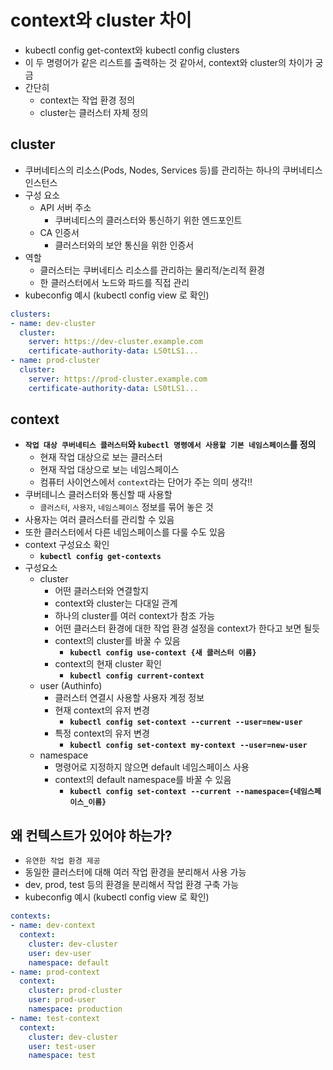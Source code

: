 # context와 cluster 차이
- kubectl config get-context와 kubectl config clusters
- 이 두 명령어가 같은 리스트를 출력하는 것 같아서, context와 cluster의 차이가 궁금
- 간단히
    - context는 작업 환경 정의 
    - cluster는 클러스터 자체 정의

## cluster
- 쿠버네티스의 리소스(Pods, Nodes, Services 등)를 관리하는 하나의 쿠버네티스 인스턴스
- 구성 요소
    - API 서버 주소
        - 쿠버네티스의 클러스터와 통신하기 위한 엔드포인트
    - CA 인증서
        - 클러스터와의 보안 통신을 위한 인증서
- 역할
    - 클러스터는 쿠버네티스 리소스를 관리하는 물리적/논리적 환경
    - 한 클러스터에서 노드와 파드를 직접 관리
- kubeconfig 예시 (kubectl config view 로 확인)
```yaml
clusters:
- name: dev-cluster
  cluster:
    server: https://dev-cluster.example.com
    certificate-authority-data: LS0tLS1...
- name: prod-cluster
  cluster:
    server: https://prod-cluster.example.com
    certificate-authority-data: LS0tLS1...
```

## context
- __`작업 대상 쿠버네티스 클러스터`와 `kubectl 명령에서 사용할 기본 네임스페이스`를 정의__
    - 현재 작업 대상으로 보는 클러스터
    - 현재 작업 대상으로 보는 네임스페이스
    - 컴퓨터 사이언스에서 `context`라는 단어가 주는 의미 생각!!
- 쿠버테니스 클러스터와 통신할 때 사용할
    - `클러스터`, `사용자`, `네임스페이스` 정보를 묶어 놓은 것
- 사용자는 여러 클러스터를 관리할 수 있음
- 또한 클러스터에서 다른 네임스페이스를 다룰 수도 있음
- context 구성요소 확인
    - __`kubectl config get-contexts`__
- 구성요소
    - cluster
        - 어떤 클러스터와 연결할지
        - context와 cluster는 다대일 관계
        - 하나의 cluster를 여러 context가 참조 가능
        - 어떤 클러스터 환경에 대한 작업 환경 설정을 context가 한다고 보면 될듯
        - context의 cluster를 바꿀 수 있음
            - __`kubectl config use-context {새 클러스터 이름}`__
        - context의 현재 cluster 확인
            - __`kubectl config current-context`__
    - user (Authinfo)
        - 클러스터 연결시 사용할 사용자 계정 정보
        - 현재 context의 유저 변경
            - __`kubectl config set-context --current --user=new-user`__
        - 특정 context의 유저 변경
            - __`kubectl config set-context my-context --user=new-user`__
    - namespace
        - 명령어로 지정하지 않으면 default 네임스페이스 사용
        - context의 default namespace를 바꿀 수 있음
            - __`kubectl config set-context --current --namespace={네임스페이스_이름}`__

## 왜 컨텍스트가 있어야 하는가?
- `유연한 작업 환경 제공`
- 동일한 클러스터에 대해 여러 작업 환경을 분리해서 사용 가능
- dev, prod, test 등의 환경을 분리해서 작업 환경 구축 가능
- kubeconfig 예시 (kubectl config view 로 확인)
```yaml
contexts:
- name: dev-context
  context:
    cluster: dev-cluster
    user: dev-user
    namespace: default
- name: prod-context
  context:
    cluster: prod-cluster
    user: prod-user
    namespace: production
- name: test-context
  context:
    cluster: dev-cluster
    user: test-user
    namespace: test
```
